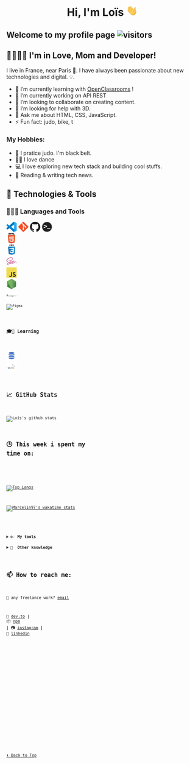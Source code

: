 <div align="center" id="header">
<br>
<h1>Hi, I'm Loïs <img src="./assets/gifs/wave_30w.gif" width="30px"></h1>
</div>

## Welcome to my profile page ![visitors](https://visitor-badge.glitch.me/badge?page_id=Marcelin97&left_color=green&right_color=red)

## 👨‍👩‍👧‍👧 I'm in Love, Mom and Developer!

I live in France, near Paris 🥖. I have always been passionate about new technologies and digital. 💡.

- 🌱 I’m currently learning with [OpenClassrooms][opc] !
- 🔭 I’m currently working on API REST
- 🤝 I’m looking to collaborate on creating content.
- 🤔 I’m looking for help with 3D.
- 💬 Ask me about HTML, CSS, JavaScript.
- ⚡ Fun fact: judo, bike, t

### My Hobbies:

- 🥋 I pratice judo. I'm black belt.
- 💃🏽 I love dance
- 💻 I love exploring new tech stack and building cool stuffs.
- 📰 Reading & writing tech news.

## 🔧 Technologies & Tools

<!-- 💜 loving [react][react], [firebase][firebase], [styled-components][styled], [jamstack][jamstack] -->

### 👨🏻‍💻 Languages and Tools <br />

<code><img height="27" src="https://raw.githubusercontent.com/github/explore/80688e429a7d4ef2fca1e82350fe8e3517d3494d/topics/visual-studio-code/visual-studio-code.png" alt="Visual Studio Code"></code>
<code><img height="27" src="https://raw.githubusercontent.com/devicons/devicon/master/icons/git/git-original.svg" alt="git"></code>
<code><img height="27" src="https://raw.githubusercontent.com/github/explore/78df643247d429f6cc873026c0622819ad797942/topics/github/github.png" alt="GitHub"></code>
<code><img height="27" src="https://raw.githubusercontent.com/github/explore/80688e429a7d4ef2fca1e82350fe8e3517d3494d/topics/terminal/terminal.png" alt="terminal"><code>
<code><img height="27" src="https://raw.githubusercontent.com/github/explore/80688e429a7d4ef2fca1e82350fe8e3517d3494d/topics/html/html.png" alt="HTML5"></code>
<code><img height="27" src="https://raw.githubusercontent.com/github/explore/80688e429a7d4ef2fca1e82350fe8e3517d3494d/topics/css/css.png" alt="CSS4"></code>
<code><img height="27" src="https://raw.githubusercontent.com/github/explore/80688e429a7d4ef2fca1e82350fe8e3517d3494d/topics/sass/sass.png" alt="SASS"></code>
<code><img height="27" src="https://raw.githubusercontent.com/github/explore/80688e429a7d4ef2fca1e82350fe8e3517d3494d/topics/javascript/javascript.png" alt="JavaScript"></code>
<code><img height="27" src="https://raw.githubusercontent.com/github/explore/80688e429a7d4ef2fca1e82350fe8e3517d3494d/topics/nodejs/nodejs.png" alt="Node.js"></code>
<code><img height="27" src="https://raw.githubusercontent.com/github/explore/80688e429a7d4ef2fca1e82350fe8e3517d3494d/topics/mongodb/mongodb.png" alt="MongoDB"></code>
<code><img height="27" src="https://raw.githubusercontent.com/rahul-jha98/github_readme_icons/main/language_and_tools/square/figma/figma.svg" alt="Figma"></code>

### 🎓🚀 Learning

<code><img height="27" src="https://raw.githubusercontent.com/github/explore/80688e429a7d4ef2fca1e82350fe8e3517d3494d/topics/sql/sql.png" alt="SQL"></code>
<code><img height="27" src="https://raw.githubusercontent.com/github/explore/80688e429a7d4ef2fca1e82350fe8e3517d3494d/topics/mysql/mysql.png" alt="MySQL"></code>

## 📈 GitHub Stats

![Loïs's github stats](https://github-readme-stats.vercel.app/api?username=Marcelin97&show_icons=true&hide_border=true&darked)

## 🕒 This week i spent my time on:

<!--START_SECTION:waka-->

[![Top Langs](https://github-readme-stats.vercel.app/api/top-langs/?username=Marcelin97&layout=compact)](https://github.com/Marcelin97/github-readme-stats)

[![Marcelin97's wakatime stats](https://github-readme-stats.vercel.app/api/wakatime?username=Marcelin97)](https://github.com/Marcelin97/github-readme-stats)

<!--END_SECTION:waka-->

<details>	
  <br />
  <summary><b>⚙️☄️ My tools</b></summary>
  	<ul>
  	    <li><b>OS:</b> Windows 10</li>
	    <li><b>Laptop: </b> Asus ZenBook UX481
  	    <li><b>Browser: </b> Chrome 🕸️ and Firefox 🔥</li>
	    <li><b>Terminal: </b> PowerShell</li>
	    <li><b>Editor:</b> VSCode - The best editor out there.</li>
	    <li><b>To Stay Updated:</b> Dev.to, Medium, Feedly, Instagram.</li>
	    <br />
	    💻 See my Laptop 👉 <a href="./assets/MyLaptop.jpg" height="300px">Here</a>!
	
</details>
<details>	
  <br />
  <summary><b>🧠  Other knowledge</b></summary>
  	<ul>
  	    <li><b>Accounting</b></li>
		<li><b>customer relationship management</b></li>
		<li><b>commercial</b></li>
	    <br />	
</details>

## 📫 How to reach me:

💼 any freelance work? [email](mailto:lois_m@outlook.com)

📕 [dev.to][dev] **|**
📦 [npm][npm] **|**
📷 [instagram][instagram] **|**
👔 [linkedin][linkedin]

<!-- 🏡 [website][website] **|**  -->
<!-- 🐦 [twitter][twitter] **|**  -->
<!-- 📺 [youtube][youtube] **|**  -->
<!-- 🎥 [twitch][twitch] **|**  -->

[npm]: https://www.npmjs.com/~marcelin97
[dev]: https://dev.to/marcelin97
[opc]: https://openclassrooms.com/fr/
[instagram]: https://instagram.com/lois.dev
[linkedin]: https://www.linkedin.com/in/lo%C3%AFs-marcelin-dev-web/

<!-- [website]: https://bradgarropy.com -->
<!-- [twitter]: https://twitter.com/bradgarropy -->
<!-- [youtube]: https://youtube.com/bradgarropy -->
<!-- [twitch]: https://twitch.tv/bradgarropy -->

[⬆ Back to Top](#header)

<!-- Resources -->
<!-- Icons: https://simpleicons.org/ -->
<!-- GitHub Stats: https://github.com/anuraghazra/github-readme-stats -->
<!-- Emojis: https://emojipedia.org/emoji/ -->
<!-- HTML Emojis: https://www.fileformat.info/index.htm -->
<!-- Shields: https://shields.io/ -->
<!-- Awesome GitHub Profile README: https://github.com/abhisheknaiidu/awesome-github-profile-readme -->
